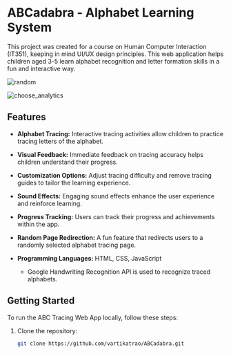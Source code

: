 # ABCadabra - Alphabet Learning System 

This project was created for a course on Human Computer Interaction (IT351), keeping in mind UI/UX design principles. This web application helps children aged 3-5 learn alphabet recognition and letter formation skills in a fun and interactive way.

![random](https://github.com/vartikatrao/ABCadabra/assets/100116788/09416fb0-1399-4f10-a008-2f361647375d)

![choose_analytics](https://github.com/vartikatrao/ABCadabra/assets/100116788/64598fd9-d1d2-4fc6-bdc4-5297a93dc1df)

## Features

- **Alphabet Tracing:** Interactive tracing activities allow children to practice tracing letters of the alphabet.
- **Visual Feedback:** Immediate feedback on tracing accuracy helps children understand their progress.
- **Customization Options:** Adjust tracing difficulty and remove tracing guides to tailor the learning experience.
- **Sound Effects:** Engaging sound effects enhance the user experience and reinforce learning.
- **Progress Tracking:** Users can track their progress and achievements within the app.
- **Random Page Redirection:** A fun feature that redirects users to a randomly selected alphabet tracing page.


- **Programming Languages:** HTML, CSS, JavaScript
  - Google Handwriting Recognition API is used to recognize traced alphabets.
    

## Getting Started

To run the ABC Tracing Web App locally, follow these steps:

1. Clone the repository:

   ```bash
   git clone https://github.com/vartikatrao/ABCadabra.git
